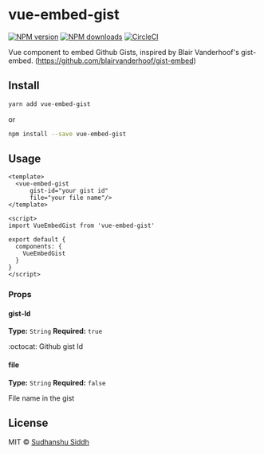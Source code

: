 # vue-embed-gist

[![NPM version](https://img.shields.io/npm/v/vue-embed-gist.svg?style=flat)](https://npmjs.com/package/vue-embed-gist) [![NPM downloads](https://img.shields.io/npm/dm/vue-embed-gist.svg?style=flat)](https://npmjs.com/package/vue-embed-gist) [![CircleCI](https://circleci.com/gh/sudhanshu-15/vue-embed-gist/tree/master.svg?style=shield)](https://circleci.com/gh/sudhanshu-15/vue-embed-gist/tree/master)

Vue component to embed Github Gists, inspired by Blair Vanderhoof's gist-embed. (https://github.com/blairvanderhoof/gist-embed)

## Install

```bash
yarn add vue-embed-gist
```
or
```bash
npm install --save vue-embed-gist
```

<!-- CDN: [UNPKG](https://unpkg.com/vue-embed-gist/) | [jsDelivr](https://cdn.jsdelivr.net/npm/vue-embed-gist/) (available as `window.VueEmbedGist`) -->

## Usage

```vue
<template>
  <vue-embed-gist 
      gist-id="your gist id" 
      file="your file name"/>
</template>

<script>
import VueEmbedGist from 'vue-embed-gist'

export default {
  components: {
    VueEmbedGist
  }
}
</script>
```

### Props

#### gist-Id
**Type:** `String`
**Required:** `true`

:octocat: Github gist Id

#### file
**Type:** `String`
**Required:** `false` 

File name in the gist

## License

MIT &copy; [Sudhanshu Siddh](www.ssiddh.me)
